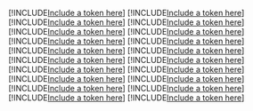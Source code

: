 [!INCLUDE[Include a token here](refs1528369159945/r1.md)]
[!INCLUDE[Include a token here](refs1528369159945/r2.md)]
[!INCLUDE[Include a token here](refs1528369159945/r3.md)]
[!INCLUDE[Include a token here](refs1528369159945/r4.md)]
[!INCLUDE[Include a token here](refs1528369159945/r5.md)]
[!INCLUDE[Include a token here](refs1528369159945/r6.md)]
[!INCLUDE[Include a token here](refs1528369159945/r7.md)]
[!INCLUDE[Include a token here](refs1528369159945/r8.md)]
[!INCLUDE[Include a token here](refs1528369159945/r9.md)]
[!INCLUDE[Include a token here](refs1528369159945/r10.md)]
[!INCLUDE[Include a token here](refs1528369159945/r11.md)]
[!INCLUDE[Include a token here](refs1528369159945/r12.md)]
[!INCLUDE[Include a token here](refs1528369159945/r13.md)]
[!INCLUDE[Include a token here](refs1528369159945/r14.md)]
[!INCLUDE[Include a token here](refs1528369159945/r15.md)]
[!INCLUDE[Include a token here](refs1528369159945/r16.md)]
[!INCLUDE[Include a token here](refs1528369159945/r17.md)]
[!INCLUDE[Include a token here](refs1528369159945/r18.md)]
[!INCLUDE[Include a token here](refs1528369159945/r19.md)]
[!INCLUDE[Include a token here](refs1528369159945/r20.md)]